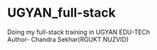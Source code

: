 # UGYAN_full-stack
Doing my full-stack training in UGYAN EDU-TECh
<br>
Author- Chandra Sekhar(RGUKT NUZVID)



